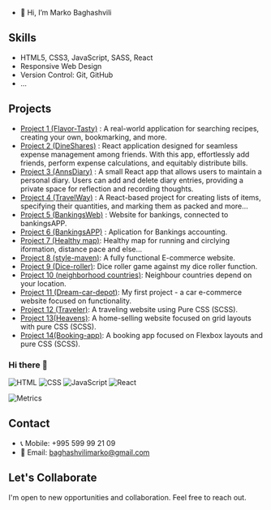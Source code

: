 
- 👋 Hi, I’m Marko Baghashvili

## Skills

- HTML5, CSS3, JavaScript, SASS, React
- Responsive Web Design
- Version Control: Git, GitHub
- ...

## Projects
- [Project 1 (Flavor-Tasty)](https://flavor-tasty.netlify.app/) : A real-world application for searching recipes, creating your own, bookmarking, and more.
- [Project 2 (DineShares)](https://dineshares.netlify.app/) : React application designed for seamless expense management among friends. With this app, effortlessly add friends, perform expense calculations, and equitably distribute bills.
- [Project 3 (AnnsDiary)](https://annsdiary.netlify.app/) : A small React app that allows users to maintain a personal diary. Users can add and delete diary entries, providing a private space for reflection and recording thoughts.
- [Project 4 (TravelWay)](https://travel-way.netlify.app/) :  A React-based project for creating lists of items, specifying their quantities, and marking them as packed and more...
- [Project 5 (BankingsWeb)](https://bankingsweb.netlify.app/) : Website for bankings, connected to bankingsAPP.
- [Project 6 (BankingsAPP)](https://bankingsapp.netlify.app/) : Aplication for Bankings accounting.
- [Project 7 (Healthy map)](https://healthymap.netlify.app/): Healthy map for running and circlying iformation, distance pace and else... 
- [Project 8 (style-maven)](https://style-maven.netlify.app/): A fully functional E-commerce website.
- [Project 9 (Dice-roller)](https://beatmyroller.netlify.app/): Dice roller game against my dice roller function.
- [Project 10 (neighborhood countries)](https://neighborhoodies.netlify.app/): Neighbour countries depend on your location.
- [Project 11 (Dream-car-depot)](https://dream-car-depot.netlify.app/): My first project - a car e-commerce website focused on functionality.
- [Project 12 (Traveler)](https://marko010101.github.io/Travel/Traveler/): A traveling website using Pure CSS (SCSS).
- [Project 13(Heavens)](https://heavens.netlify.app/): A home-selling website focused on grid layouts with pure CSS (SCSS).
- [Project 14(Booking-app)](https://marko010101.github.io/booking-app/starter/): A booking app focused on Flexbox layouts and pure CSS (SCSS).

### Hi there 👋

![HTML](https://img.shields.io/badge/HTML-20%25-orange)
![CSS](https://img.shields.io/badge/CSS-30%25-blue)
![JavaScript](https://img.shields.io/badge/JavaScript-40%25-yellow)
![React](https://img.shields.io/badge/React-10%25-green)

![Metrics](https://github.com/your-username/your-username/blob/main/github-metrics.svg)



## Contact

- 📞 Mobile: +995 599 99 21 09
- 📧 Email: baghashvilimarko@gmail.com

## Let's Collaborate

I'm open to new opportunities and collaboration. Feel free to reach out.


